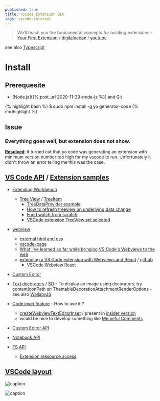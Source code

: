 ```yaml
---
published: true
title: VSCode Extension DEV
tags: vscode-internal
---
```

> We'll teach you the fundamental concepts for building extensions.- [Your First Extension](https://code.visualstudio.com/api/get-started/your-first-extension) / [digitalocean](https://www.digitalocean.com/community/tutorials/how-to-create-your-first-visual-studio-code-extension) / [youtube](https://www.youtube.com/watch?v=srwsnNhiqv8)

<link rel="shortcut icon" href="https://code.visualstudio.com/favicon.ico" type="image/x-icon" />

see also [Typescript](2020-12-07-typescript)

# Install
## Prerequesite
- [Node.js]({% post_url 2020-11-29-node-js %}) and Git

{% highlight bash %}
$ sudo npm install -g yo generator-code
{% endhighlight %}

## Issue
### Everything goes well, but extension does not show.
[**Resolved**](https://www.reddit.com/r/vscode/comments/a6ox7w/writing_a_hello_world_extension_doesnt_appear_to/): It turned out that yo code was generating an extension with minimum version number too high for my vscode to run. Unfortunately it didn't throw an error telling me this was the case.

## [VS Code API](https://code.visualstudio.com/api/references/vscode-api) / [Extension samples](https://github.com/Microsoft/vscode-extension-samples)
- [Extending Workbench](https://code.visualstudio.com/api/extension-capabilities/extending-workbench)
	- [Tree View](https://code.visualstudio.com/api/extension-guides/tree-view#view-container) / [TreeItem](https://code.visualstudio.com/api/references/vscode-api#TreeItem)
    	- [TreeDataProvider example](https://stackoverflow.com/questions/56534723/simple-example-to-implement-vs-code-treedataprovider-with-json-data)
        - [How to refresh treeview on underlying data change](https://stackoverflow.com/questions/52421724/how-to-refresh-treeview-on-underlying-data-change)
        - [Fund watch from scratch](https://developpaper.com/implementation-of-vs-code-fund-plug-in-from-scratch/)
        - [VSCode extension TreeView set selected](https://stackoverflow.com/questions/47775269/vscode-extension-treeview-set-selected)

- [webview](https://code.visualstudio.com/api/extension-guides/webview)
	- [external html and css](https://stackoverflow.com/questions/56182144/vscode-extension-webview-external-html-and-css)
    - [vscode-page](https://dev.to/foxgem/simplifying-vs-code-webview-development-with-vscode-page-13c3)
	- [What I've learned so far while bringing VS Code's Webviews to the web](https://blog.mattbierner.com/vscode-webview-web-learnings/)
    - [extending a VS Code extension with Webviews and React](https://ciaanh.github.io/2019/10/reactception/) / [github](https://github.com/Ciaanh/reactception)
    	- [VSCode Webview React](https://github.com/leer0911/vscode-webview-react)

- [Custom Editor](https://code.visualstudio.com/api/extension-guides/custom-editors)

- [Text decorators](https://code.visualstudio.com/api/references/vscode-api#DecorationRenderOptions) / [SO](https://stackoverflow.com/a/44965967/51386) - To display an image using decorators, try contentIconPath on ThemableDecorationAttachmentRenderOptions - see also [WallabyJS](https://stackoverflow.com/questions/64085323/vscode-extension-api-for-adding-line-markings)
- [Code inset feature](https://github.com/microsoft/vscode/pull/66418) - How to use it ?
	- [createWebviewTextEditorInset](https://github.com/microsoft/vscode/issues/75931) / present in [insider version](https://github.com/microsoft/vscode/blob/627ad0b4ee553d233b80336ebb241f911e4bff07/src/vs/vscode.proposed.d.ts)
    - would be nice to develop something like [Memeful Comments](https://github.com/mariusbancila/memefulcomments)


- [Custom Editor API](https://code.visualstudio.com/api/extension-guides/custom-editors)
- [Notebook API](https://code.visualstudio.com/api/extension-guides/notebook)
- [FS API](https://stackoverflow.com/questions/53559240/how-should-i-access-the-file-system-of-the-vscodes-user)
	- [Extension ressource access](https://stackoverflow.com/questions/49962461/accessing-resources-in-vscode-previewhtml-with-file-scheme)

## [VSCode layout](https://stackoverflow.com/questions/41874426/moving-panel-in-visual-studio-code-to-right-side)

![caption](https://i.stack.imgur.com/QPSw4.png)

![caption](https://code.visualstudio.com/assets/api/extension-capabilities/extending-workbench/workbench-contribution.png)
